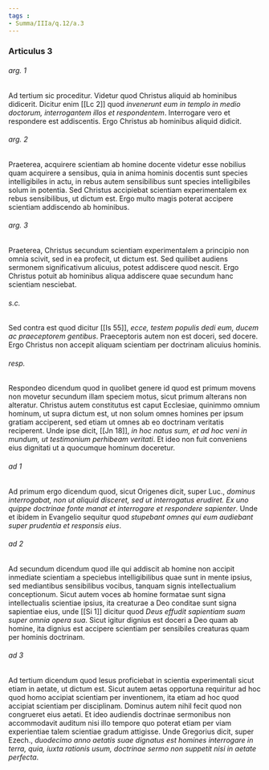 ```yaml
---
tags : 
- Summa/IIIa/q.12/a.3
---
```


### Articulus 3

###### arg. 1
Ad tertium sic proceditur. Videtur quod Christus aliquid ab hominibus didicerit. Dicitur enim [[Lc 2]] quod *invenerunt eum in templo in medio doctorum, interrogantem illos et respondentem*. Interrogare vero et respondere est addiscentis. Ergo Christus ab hominibus aliquid didicit.

###### arg. 2
Praeterea, acquirere scientiam ab homine docente videtur esse nobilius quam acquirere a sensibus, quia in anima hominis docentis sunt species intelligibiles in actu, in rebus autem sensibilibus sunt species intelligibiles solum in potentia. Sed Christus accipiebat scientiam experimentalem ex rebus sensibilibus, ut dictum est. Ergo multo magis poterat accipere scientiam addiscendo ab hominibus.

###### arg. 3
Praeterea, Christus secundum scientiam experimentalem a principio non omnia scivit, sed in ea profecit, ut dictum est. Sed quilibet audiens sermonem significativum alicuius, potest addiscere quod nescit. Ergo Christus potuit ab hominibus aliqua addiscere quae secundum hanc scientiam nesciebat.

###### s.c.
Sed contra est quod dicitur [[Is 55]], *ecce, testem populis dedi eum, ducem ac praeceptorem gentibus*. Praeceptoris autem non est doceri, sed docere. Ergo Christus non accepit aliquam scientiam per doctrinam alicuius hominis.

###### resp.
Respondeo dicendum quod in quolibet genere id quod est primum movens non movetur secundum illam speciem motus, sicut primum alterans non alteratur. Christus autem constitutus est caput Ecclesiae, quinimmo omnium hominum, ut supra dictum est, ut non solum omnes homines per ipsum gratiam acciperent, sed etiam ut omnes ab eo doctrinam veritatis reciperent. Unde ipse dicit, [[Jn 18]], *in hoc natus sum, et ad hoc veni in mundum, ut testimonium perhibeam veritati*. Et ideo non fuit conveniens eius dignitati ut a quocumque hominum doceretur.

###### ad 1
Ad primum ergo dicendum quod, sicut Origenes dicit, super Luc., *dominus interrogabat, non ut aliquid disceret, sed ut interrogatus erudiret. Ex uno quippe doctrinae fonte manat et interrogare et respondere sapienter*. Unde et ibidem in Evangelio sequitur quod *stupebant omnes qui eum audiebant super prudentia et responsis eius*.

###### ad 2
Ad secundum dicendum quod ille qui addiscit ab homine non accipit inmediate scientiam a speciebus intelligibilibus quae sunt in mente ipsius, sed mediantibus sensibilibus vocibus, tanquam signis intellectualium conceptionum. Sicut autem voces ab homine formatae sunt signa intellectualis scientiae ipsius, ita creaturae a Deo conditae sunt signa sapientiae eius, unde [[Si 1]] dicitur quod *Deus effudit sapientiam suam super omnia opera sua*. Sicut igitur dignius est doceri a Deo quam ab homine, ita dignius est accipere scientiam per sensibiles creaturas quam per hominis doctrinam.

###### ad 3
Ad tertium dicendum quod Iesus proficiebat in scientia experimentali sicut etiam in aetate, ut dictum est. Sicut autem aetas opportuna requiritur ad hoc quod homo accipiat scientiam per inventionem, ita etiam ad hoc quod accipiat scientiam per disciplinam. Dominus autem nihil fecit quod non congrueret eius aetati. Et ideo audiendis doctrinae sermonibus non accommodavit auditum nisi illo tempore quo poterat etiam per viam experientiae talem scientiae gradum attigisse. Unde Gregorius dicit, super Ezech., *duodecimo anno aetatis suae dignatus est homines interrogare in terra, quia, iuxta rationis usum, doctrinae sermo non suppetit nisi in aetate perfecta*.

